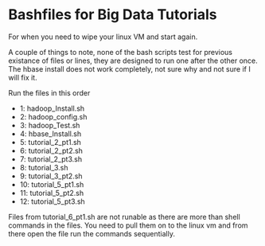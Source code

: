 # Bashfiles for Big Data Tutorials 

For when you need to wipe your linux VM and start again. 

A couple of things to note, none of the bash scripts test for previous existance of files or lines, they are designed to run one after the other once. 
The hbase install does not work completely, not sure why and not sure if I will fix it. 

Run the files in this order 
*  1: hadoop_Install.sh
*  2: hadoop_config.sh
*  3: hadoop_Test.sh
*  4: hbase_Install.sh
*  5: tutorial_2_pt1.sh
*  6: tutorial_2_pt2.sh
*  7: tutorial_2_pt3.sh
*  8: tutorial_3.sh
*  9: tutorial_3_pt2.sh
*  10: tutorial_5_pt1.sh
*  11: tutorial_5_pt2.sh
*  12: tutorial_5_pt3.sh

Files from tutorial_6_pt1.sh are not runable as there are more than shell commands in the files. You need to pull them on to the linux vm and from there open the file run the commands sequentially. 
